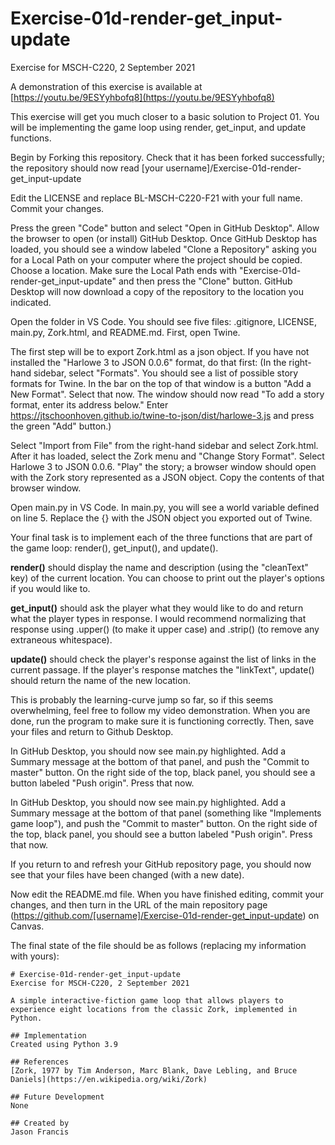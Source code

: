 # Exercise-01d-render-get_input-update
Exercise for MSCH-C220, 2 September 2021

A demonstration of this exercise is available at [https://youtu.be/9ESYyhbofq8](https://youtu.be/9ESYyhbofq8)

This exercise will get you much closer to a basic solution to Project 01. You will be implementing the game loop using render, get_input, and update functions.

Begin by Forking this repository. Check that it has been forked successfully; the repository should now read [your username]/Exercise-01d-render-get_input-update

Edit the LICENSE and replace BL-MSCH-C220-F21 with your full name. Commit your changes.

Press the green "Code" button and select "Open in GitHub Desktop". Allow the browser to open (or install) GitHub Desktop. Once GitHub Desktop has loaded, you should see a window labeled "Clone a Repository" asking you for a Local Path on your computer where the project should be copied. Choose a location. Make sure the Local Path ends with "Exercise-01d-render-get_input-update" and then press the "Clone" button. GitHub Desktop will now download a copy of the repository to the location you indicated.

Open the folder in VS Code. You should see five files: .gitignore, LICENSE, main.py, Zork.html, and README.md. First, open Twine.

The first step will be to export Zork.html as a json object. If you have not installed the "Harlowe 3 to JSON 0.0.6" format, do that first: (In the right-hand sidebar, select "Formats". You should see a list of possible story formats for Twine. In the bar on the top of that window is a button "Add a New Format". Select that now. The window should now read "To add a story format, enter its address below." Enter https://jtschoonhoven.github.io/twine-to-json/dist/harlowe-3.js and press the green "Add" button.)

Select "Import from File" from the right-hand sidebar and select Zork.html. After it has loaded, select the Zork menu and "Change Story Format". Select Harlowe 3 to JSON 0.0.6. "Play" the story; a browser window should open with the Zork story represented as a JSON object. Copy the contents of that browser window. 

Open main.py in VS Code. In main.py, you will see a world variable defined on line 5. Replace the {} with the JSON object you exported out of Twine.

Your final task is to implement each of the three functions that are part of the game loop: render(), get_input(), and update().

**render()** should display the name and description (using the "cleanText" key) of the current location. You can choose to print out the player's options if you would like to.

**get_input()** should ask the player what they would like to do and return what the player types in response. I would recommend normalizing that response using .upper() (to make it upper case) and .strip() (to remove any extraneous whitespace).

**update()** should check the player's response against the list of links in the current passage. If the player's response matches the "linkText", update() should return the name of the new location.

This is probably the learning-curve jump so far, so if this seems overwhelming, feel free to follow my video demonstration. When you are  done, run the program to make sure it is functioning correctly. Then, save your files and return to Github Desktop.

In GitHub Desktop, you should now see main.py highlighted. Add a Summary message at the bottom of that panel, and push the "Commit to master" button. On the right side of the top, black panel, you should see a button labeled "Push origin". Press that now.

In GitHub Desktop, you should now see main.py highlighted. Add a Summary message at the bottom of that panel (something like "Implements game loop"), and push the "Commit to master" button. On the right side of the top, black panel, you should see a button labeled "Push origin". Press that now.

If you return to and refresh your GitHub repository page, you should now see that your files have been changed (with a new date).

Now edit the README.md file. When you have finished editing, commit your changes, and then turn in the URL of the main repository page (https://github.com/[username]/Exercise-01d-render-get_input-update) on Canvas.

The final state of the file should be as follows (replacing my information with yours):
```
# Exercise-01d-render-get_input-update
Exercise for MSCH-C220, 2 September 2021

A simple interactive-fiction game loop that allows players to experience eight locations from the classic Zork, implemented in Python.

## Implementation
Created using Python 3.9

## References
[Zork, 1977 by Tim Anderson, Marc Blank, Dave Lebling, and Bruce Daniels](https://en.wikipedia.org/wiki/Zork)

## Future Development
None

## Created by
Jason Francis
```

